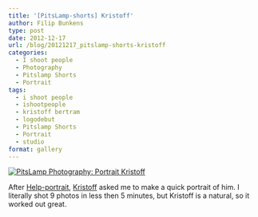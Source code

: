 ```yaml
---
title: '[PitsLamp-shorts] Kristoff'
author: Filip Bunkens
type: post
date: 2012-12-17
url: /blog/20121217_pitslamp-shorts-kristoff
categories:
  - I shoot people
  - Photography
  - Pitslamp Shorts
  - Portrait
tags:
  - i shoot people
  - ishootpeople
  - kristoff bertram
  - logodebut
  - Pitslamp Shorts
  - Portrait
  - studio
format: gallery
---
```

[![PitsLamp Photography: Portrait Kristoff][1]](/images/blogposts/20121208_kristoff_bertram-8262.jpg)

After <a href="http://www.pitslamp.com/blog/20121206_help-portrait-belgium" title="Help-Portrait Belgium" rel="me">Help-portrait</a>, <a href="http://nl.logodebut.com" title="LogoDebut - Logo ontwerp, Huisstijl Ontwerp & Web Design" rel="contact met">Kristoff</a> asked me to make a quick portrait of him. I literally shot 9 photos in less then 5 minutes, but Kristoff is a natural, so it worked out great.

 [1]: /images/blogposts/20121208_kristoff_bertram-8262.jpg